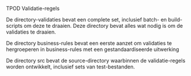TPOD Validatie-regels

De directory-validaties bevat een complete set, inclusief batch- en build-scripts om deze te draaien. Deze directory bevat alles wat nodig is om de validaties te draaien.

De directory business-rules bevat een eerste aanzet om validaties te hergroeperen in business-rules met een gestandaardiseerde uitwerking

De directory src bevat de source-directory waarbinnen de validatie-regels worden ontwikkelt, inclusief sets van test-bestanden.
